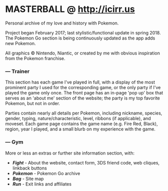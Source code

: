 # MASTERBALL @ http://icirr.us
Personal archive of my love and history with Pokemon. 

Project began February 2017; last stylistic/functional update in spring 2018.
The Pokemon Go section is being continuously updated as the app adds new Pokemon.

All graphics &copy; Nintendo, Niantic, or created by me with obvious inspiration
from the Pokemon franchise.

### &mdash; Trainer 
This section has each game I've played in full, with a display of the most prominent
party I used for the corresponding game, or the only party if I've played the game
only once. The front page has an in-page 'pop up' box that serves as an 'about me'
section of the website; the party is my top favorite Pokemon, but not in order.

Parties contain nearly all details per Pokemon, including nickname, species,
gender, typing, nature/characteristic, level, ribbons (if applicable), and moveset. Each game page contains
the game name (e.g. Fire Red, Black), region, year I played, and a small blurb
on my experience with the game.

### &mdash; Gym
More or less an extras or further site information section, with:
* **_Fight_** - About the website, contact form, 3DS friend code, web cliques, linkback buttons
* **_Pokemon_** - Pokemon Go archive
* **_Bag_** - Site map
* **_Run_** - Exit links and affiliates
